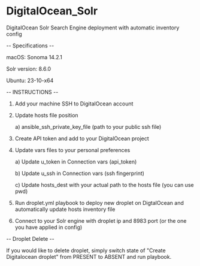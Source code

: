 # DigitalOcean_Solr
DigitalOcean Solr Search Engine deployment with automatic inventory config

-- Specifications --

macOS: Sonoma 14.2.1

Solr version: 8.6.0

Ubuntu: 23-10-x64

-- INSTRUCTIONS --

1. Add your machine SSH to DigitalOcean account
2. Update hosts file position

   a) ansible_ssh_private_key_file (path to your public ssh file)
4. Create API token and add to your DigitalOcean project
5. Update vars files to your personal preferences

   a) Update u_token in Connection vars (api_token)

   b) Update u_ssh in Connection vars (ssh fingerprint)

   c) Update hosts_dest with your actual path to the hosts file (you can use pwd)
7. Run droplet.yml playbook to deploy new droplet on DigtalOcean and automatically update hosts inventory file
8. Connect to your Solr engine with droplet ip and 8983 port (or the one you have applied in config)

-- Droplet Delete --

If you would like to delete droplet, simply switch state of "Create Digitalocean droplet" from PRESENT to ABSENT and run playbook.
